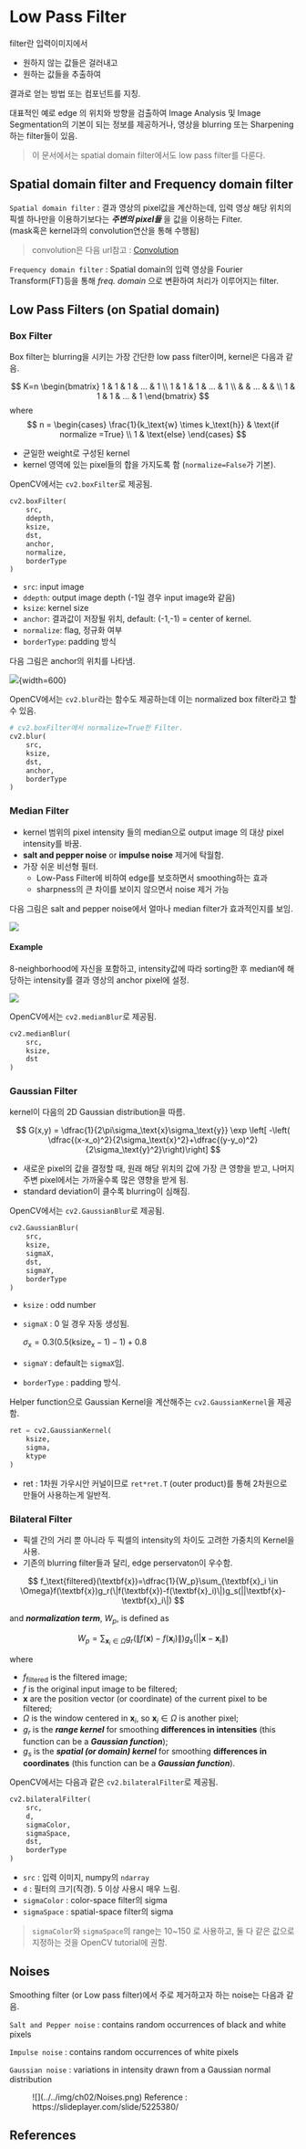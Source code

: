 # Low Pass Filter 

filter란 입력이미지에서 

- 원하지 않는 값들은 걸러내고
- 원하는 값들을 추출하여

결과로 얻는 방법 또는 컴포넌트를 지칭.

대표적인 예로 edge 의 위치와 방향을 검출하여 Image Analysis 및 Image Segmentation의 기본이 되는 정보를 제공하거나, 영상을 blurring 또는 Sharpening하는 filter들이 있음.

> 이 문서에서는 spatial domain filter에서도 low pass filter를 다룬다.

## Spatial domain filter and Frequency domain filter

`Spatial domain filter`
: 결과 영상의 pixel값을 계산하는데, 입력 영상 해당 위치의 픽셀 하나만을 이용하기보다는 ***주변의 pixel들*** 을 값을 이용하는 Filter.  
(mask혹은 kernel과의 convolution연산을 통해 수행됨)

> convolution은 다음 url참고 : [Convolution](../etc/dip_convolution.md)

`Frequency domain filter`
: Spatial domain의 입력 영상을 Fourier Transform(FT)등을 통해 *freq. domain* 으로 변환하여 처리가 이루어지는 filter.

## Low Pass Filters (on Spatial domain)

### Box Filter

Box filter는 blurring을 시키는 가장 간단한 low pass filter이며, kernel은 다음과 같음.

$$
K=n \begin{bmatrix}
1 & 1 & 1 & ... & 1  \\
1 & 1 & 1 & ... & 1 \\
& & ... & & \\
1 & 1 & 1 & ... & 1
\end{bmatrix}
$$
where
$$
n = \begin{cases} \frac{1}{k_\text{w} \times k_\text{h}}  & \text{if normalize =True} \\
1 & \text{else} \end{cases}
$$

- 균일한 weight로 구성된 kernel
- kernel 영역에 있는 pixel들의 합을 가지도록 함 (`normalize=False`가 기본).

OpenCV에서는 `cv2.boxFilter`로 제공됨.

```Python
cv2.boxFilter(
    src, 
    ddepth, 
    ksize, 
    dst, 
    anchor, 
    normalize, 
    borderType
)
```

- `src`: input image
- `ddepth`: output image depth (-1일 경우 input image와 같음)
- `ksize`: kernel size
- `anchor`: 결과값이 저장될 위치, default: (-1,-1) = center of kernel.
- `normalize`: flag, 정규화 여부
- `borderType`: padding 방식

다음 그림은 anchor의 위치를 나타냄.

![](../../img/ch02/anchor.png){width=600}

OpenCV에서는 `cv2.blur`라는 함수도 제공하는데 이는 normalized box filter라고 할 수 있음.

```Python
# cv2.boxFilter에서 normalize=True한 Filter.
cv2.blur(
    src, 
    ksize, 
    dst, 
    anchor, 
    borderType
)
```

### Median Filter

- kernel 범위의 pixel intensity 들의 median으로 output image 의 대상 pixel intensity를 바꿈.
- **salt and pepper noise** or **impulse noise** 제거에 탁월함.
- 가장 쉬운 비선형 필터.
    - Low-Pass Filter에 비하여 edge를 보호하면서 smoothing하는 효과
    - sharpness의 큰 차이를 보이지 않으면서 noise 제거 가능

다음 그림은 salt and pepper noise에서 얼마나 median filter가 효과적인지를 보임.

![](../../img/ch02/salt_n_pepper_median_filter.png)

#### Example

8-neighborhood에 자신을 포함하고, intensity값에 따라 sorting한 후 median에 해당하는 intensity를 결과 영상의 anchor pixel에 설정.

![](../../img/ch02/ex_median_filter.png)

OpenCV에서는 `cv2.medianBlur`로 제공됨.

```Python
cv2.medianBlur(
    src, 
    ksize, 
    dst
)
```

### Gaussian Filter

kernel이 다음의 2D Gaussian distribution을 따름.

$$
G(x,y) = \dfrac{1}{2\pi\sigma_\text{x}\sigma_\text{y}} \exp \left[ -\left( \dfrac{(x-x_o)^2}{2\sigma_\text{x}^2}+\dfrac{(y-y_o)^2}{2\sigma_\text{y}^2}\right)\right]
$$

- 새로운 pixel의 값을 결정할 때, 원래 해당 위치의 값에 가장 큰 영향을 받고, 나머지 주변 pixel에서는 가까울수록 많은 영향을 받게 됨.
- standard deviation이 클수록 blurring이 심해짐.

OpenCV에서는 `cv2.GaussianBlur`로 제공됨.

```Python
cv2.GaussianBlur(
    src, 
    ksize, 
    sigmaX, 
    dst, 
    sigmaY, 
    borderType
)
```
- `ksize` : odd number
- `sigmaX` : 0 일 경우 자동 생성됨.
    
    $\sigma_\text{x}=0.3( 0.5(\text{ksize}_\text{x}-1) -1) +0.8$
    
- `sigmaY` : default는 `sigmaX`임.
- `borderType` : padding 방식.

Helper function으로 Gaussian Kernel을 계산해주는 `cv2.GaussianKernel`을 제공함.

```Python
ret = cv2.GaussianKernel(
    ksize,
    sigma,
    ktype
)
```

* ret : 1차원 가우시안 커널이므로 `ret*ret.T` (outer product)를 통해 2차원으로 만들어 사용하는게 일반적.

### Bilateral Filter

- 픽셀 간의 거리 뿐 아니라 두 픽셀의 intensity의 차이도 고려한 가중치의 Kernel을 사용.
- 기존의 blurring filter들과 달리, edge perservaton이 우수함.

$$
f_\text{filtered}(\textbf{x})=\dfrac{1}{W_p}\sum_{\textbf{x}_i \in \Omega}f(\textbf{x})g_r(\|f(\textbf{x})-f(\textbf{x}_i)\|)g_s(||\textbf{x}-\textbf{x}_i\|)
$$

and ***normalization term***, $W_p$, is defined as

$$
W_p=\sum_{\textbf{x}_i \in \Omega}g_r(\|f(\textbf{x})-f(\textbf{x}_i)\|)g_s(||\textbf{x}-\textbf{x}_i\|) 
$$

where

- $f_\text{filtered}$ is the filtered image;
- $f$ is the original input image to be filtered;
- $\textbf{x}$ are the position vector (or coordinate) of the current pixel to be filtered;
- $\Omega$ is the window centered in $\textbf{x}_i$, so $\textbf{x}_i \in \Omega$  is another pixel;
- $g_r$ is the ***range kernel*** for smoothing **differences in intensities** (this function can be a ***Gaussian function***);
- $g_s$ is the ***spatial (or domain) kernel*** for smoothing **differences in coordinates** (this function can be a ***Gaussian function***).

OpenCV에서는 다음과 같은 `cv2.bilateralFilter`로 제공됨.

```Python
cv2.bilateralFilter(
    src, 
    d, 
    sigmaColor, 
    sigmaSpace, 
    dst, 
    borderType
)
```

- `src` : 입력 이미지, numpy의 `ndarray`
- `d` : 필터의 크기(직경). 5 이상 사용시 매우 느림.
- `sigmaColor` : color-space filter의 sigma
- `sigmaSpace` : spatial-space filter의 sigma

> `sigmaColor`와 `sigmaSpace`의 range는 10~150 로 사용하고, 둘 다 같은 값으로 지정하는 것을 OpenCV tutorial에 권함.

## Noises

Smoothing filter (or Low pass filter)에서 주로 제거하고자 하는 noise는 다음과 같음.

`Salt and Pepper noise`
: contains random occurrences of black and white pixels

`Impulse noise`
: contains random occurrences of white pixels

`Gaussian noise`
: variations in intensity drawn from a Gaussian normal distribution

<figure markdown>
![](../../img/ch02/Noises.png)
<figcap>Reference : https://slideplayer.com/slide/5225380/</figcap>
</figure>

## References

